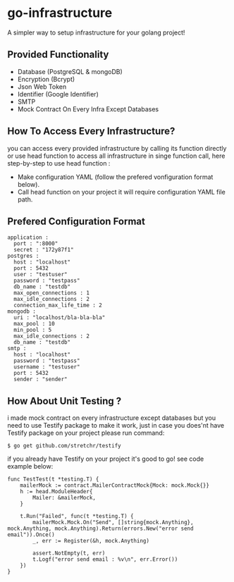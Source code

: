 # go-infrastructure
A simpler way to setup infrastructure for your golang project!

## Provided Functionality
* Database (PostgreSQL & mongoDB)
* Encryption (Bcrypt)
* Json Web Token
* Identifier (Google Identifier)
* SMTP
* Mock Contract On Every Infra Except Databases

## How To Access Every Infrastructure?
you can access every provided infrastructure by calling its function directly or use head function to access all infrastructure in singe function call, here step-by-step to use head function :
* Make configuration YAML (follow the prefered vonfiguration format below).
* Call head function on your project it will require configuration YAML file path.

## Prefered Configuration Format
```
application :
  port : ":8000"
  secret : "172y87f1"
postgres : 
  host : "localhost"
  port : 5432
  user : "testuser"
  password : "testpass"
  db_name : "testdb"
  max_open_connections : 1
  max_idle_connections : 2
  connection_max_life_time : 2
mongodb : 
  uri : "localhost/bla-bla-bla"
  max_pool : 10
  min_pool : 5
  max_idle_connections : 2
  db_name : "testdb"
smtp : 
  host : "localhost"
  password : "testpass"
  username : "testuser"
  port : 5432
  sender : "sender"
```

## How About Unit Testing ?
i made mock contract on every infrastructure except databases but you need to use Testify package to make it work, just in case you does'nt have Testify package on your project please run command:

```
$ go get github.com/stretchr/testify
```
if you already have Testify on your project it's good to go! see code example below:

```
func TestTest(t *testing.T) {
	mailerMock := contract.MailerContractMock{Mock: mock.Mock{}}
	h := head.ModuleHeader{
		Mailer: &mailerMock,
	}

	t.Run("Failed", func(t *testing.T) {
		mailerMock.Mock.On("Send", []string{mock.Anything}, mock.Anything, mock.Anything).Return(errors.New("error send email")).Once()
		_, err := Register(&h, mock.Anything)

		assert.NotEmpty(t, err)
		t.Logf("error send email : %v\n", err.Error())
	})
}

```
